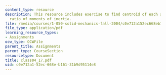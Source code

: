 ```yaml
---
content_type: resource
description: This resource includes exercise to find centroid of each section, and
  ratio of moments of inertia.
file: /media/courses/1-050-solid-mechanics-fall-2004/c0e712a152ec668eb16131b9d95114e8_class04_17.pdf
file_type: application/pdf
learning_resource_types:
- Assignments
ocw_type: OCWFile
parent_title: Assignments
parent_type: CourseSection
resourcetype: Document
title: class04_17.pdf
uid: c0e712a1-52ec-668e-b161-31b9d95114e8
---
```

